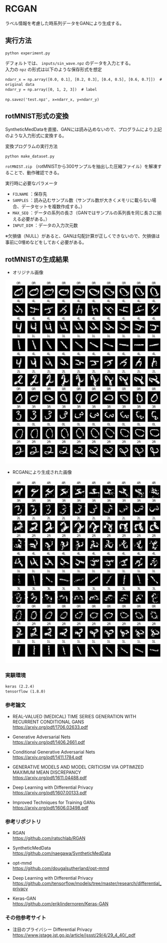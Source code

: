 # RCGAN
ラベル情報を考慮した時系列データをGANにより生成する。

## 実行方法
```
python experiment.py
```

デフォルトでは、 `inputs/sin_wave.npz` のデータを入力とする。  
入力の `npz` の形式は以下のような保存形式を想定

```
ndarr_x = np.array([0.0, 0.1], [0.2, 0.3], [0.4, 0.5], [0.6, 0.7]])  # original data
ndarr_y = np.array([0, 1, 2, 3])  # label

np.savez('test.npz', x=ndarr_x, y=ndarr_y)
```

## rotMNIST形式の変換
SyntheticMedDataを直接、GANには読み込めないので、プログラムにより上記のような入力形式に変換する。

変換プログラムの実行方法
```
python make_dataset.py
```

`rotMNIST.zip` （rotMNISTから300サンプルを抽出した圧縮ファイル）を解凍することで、動作確認できる。

実行時に必要なパラメータ

- `FILNAME` ：保存先
- `SAMPLES` ：読み込むサンプル数（サンプル数が大きくメモリに載らない場合、データセットを複数作成する。）
- `MAX_SEQ` ：データの系列の長さ（GANではサンプルの系列長を同じ長さに揃える必要がある。）
- `INPUT_DIM` ：データの入力次元数 

※欠損値（NULL）があると、GANは勾配計算が正しくできないので、欠損値は事前に0埋めなどをしておく必要がある。

## rotMNISTの生成結果
- オリジナル画像

![alt tag](png/rotMNIST_original.png)

- RCGANにより生成された画像

![alt tag](png/rotMNIST_generated.png)

### 実験環境
```
keras (2.2.4)
tensorflow (1.8.0)
```

### 参考論文
- REAL-VALUED (MEDICAL) TIME SERIES GENERATION WITH RECURRENT CONDITIONAL GANS  
    https://arxiv.org/pdf/1706.02633.pdf
    
- Generative Adversarial Nets  
    https://arxiv.org/pdf/1406.2661.pdf
    
- Conditional Generative Adversarial Nets  
    https://arxiv.org/pdf/1411.1784.pdf
    
- GENERATIVE MODELS AND MODEL CRITICISM VIA OPTIMIZED MAXIMUM MEAN DISCREPANCY  
    https://arxiv.org/pdf/1611.04488.pdf

- Deep Learning with Differential Privacy  
    https://arxiv.org/pdf/1607.00133.pdf

- Improved Techniques for Training GANs  
    https://arxiv.org/pdf/1606.03498.pdf
    
### 参考リポジトリ
- RGAN  
    https://github.com/ratschlab/RGAN

- SyntheticMedData  
    https://github.com/naegawa/SyntheticMedData
    
- opt-mmd  
    https://github.com/dougalsutherland/opt-mmd

- Deep Learning with Differential Privacy  
    https://github.com/tensorflow/models/tree/master/research/differential_privacy
    
- Keras-GAN  
    https://github.com/eriklindernoren/Keras-GAN

 ### その他参考サイト
 - 注目のプライバシー Differential Privacy  
     https://www.jstage.jst.go.jp/article/jssst/29/4/29_4_40/_pdf

